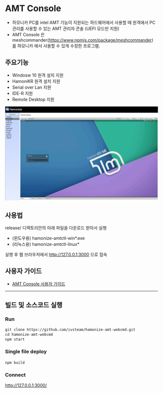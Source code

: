 # AMT Console

* 하모니카 PC를 intel AMT 기능이 지원되는 하드웨어에서 사용할 때 원격에서 PC
  관리를 사용할 수 있는 AMT 관리자 콘솔 (UEFI 모드만 지원)
* AMT Console 은 meshcommander(https://www.npmjs.com/package/meshcommander) 를
  하모니카 에서 사용할 수 있게 수정한 프로그램.

## 주요기능

 * Windosw 10 원격 설치 지원
 * HamoniKR 원격 설치 지원
 * Serial over Lan 지원
 * IDE-R 지원
 * Remote Desktop 지원 

![AMT Console Screenshot](docs/amt-console.png)

## 사용법

release/ 디렉토리안의 아래 파일을 다운로드 받아서 실행
- (윈도우용) hamonize-amtctl-win*.exe
- (리눅스용) hamonize-amtctl-linux*

실행 후 웹 브라우저에서 http://127.0.0.1:3000 으로 접속

## 사용자 가이드

* [AMT Console 사용자 가이드](docs/user-guide.md)

<hr>

## 빌드 및 소스코드 실행

### Run
``` 
git clone https://github.com/ivsteam/hamonize-amt-webcmd.git
cd hamonize-amt-webcmd
npm start
```

### Single file deploy

```npm build```

### Connect

http://127.0.0.1:3000/



